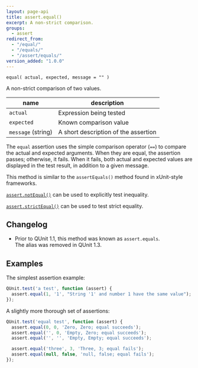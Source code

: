 ```yaml
---
layout: page-api
title: assert.equal()
excerpt: A non-strict comparison.
groups:
  - assert
redirect_from:
  - "/equal/"
  - "/equals/"
  - "/assert/equals/"
version_added: "1.0.0"
---
```


`equal( actual, expected, message = "" )`

A non-strict comparison of two values.

| name | description |
|------|-------------|
| `actual` | Expression being tested |
| `expected` | Known comparison value |
| `message` (string) | A short description of the assertion |

The `equal` assertion uses the simple comparison operator (`==`) to compare the actual and expected arguments. When they are equal, the assertion passes; otherwise, it fails. When it fails, both actual and expected values are displayed in the test result, in addition to a given message.

This method is similar to the `assertEquals()` method found in xUnit-style frameworks.

[`assert.notEqual()`](./notEqual.md) can be used to explicitly test inequality.

[`assert.strictEqual()`](./strictEqual.md) can be used to test strict equality.

## Changelog

* Prior to QUnit 1.1, this method was known as `assert.equals`.<br>The alias was removed in QUnit 1.3.

## Examples

The simplest assertion example:

```js
QUnit.test('a test', function (assert) {
  assert.equal(1, '1', "String '1' and number 1 have the same value");
});
```

A slightly more thorough set of assertions:

```js
QUnit.test('equal test', function (assert) {
  assert.equal(0, 0, 'Zero, Zero; equal succeeds');
  assert.equal('', 0, 'Empty, Zero; equal succeeds');
  assert.equal('', '', 'Empty, Empty; equal succeeds');

  assert.equal('three', 3, 'Three, 3; equal fails');
  assert.equal(null, false, 'null, false; equal fails');
});
```
